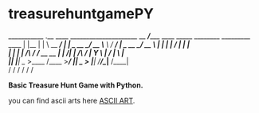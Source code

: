 # treasurehuntgamePY
___________                                                   .__     ____ _____________________
\__    ___/______   ____ _____    ________ _________   ____   |  |__ |    |   \      \__    ___/
  |    |  \_  __ \_/ __ \\__  \  /  ___/  |  \_  __ \_/ __ \  |  |  \|    |   /   |   \|    |   
  |    |   |  | \/\  ___/ / __ \_\___ \|  |  /|  | \/\  ___/  |   Y  \    |  /    |    \    |   
  |____|   |__|    \___  >____  /____  >____/ |__|    \___  > |___|  /______/\____|__  /____|   
                       \/     \/     \/                   \/       \/                \/         
                                                                                                                                 
                                                                                                                                 

**Basic Treasure Hunt Game with Python.**

you can find ascii arts here [ASCII ART](https://ascii.co.uk/art).
